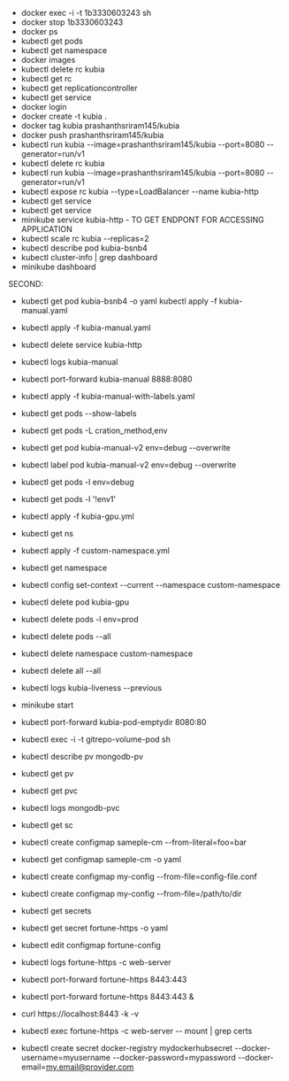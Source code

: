  - docker exec -i -t 1b3330603243 sh
 - docker stop 1b3330603243
 - docker ps
 - kubectl get pods
 - kubectl get namespace
 - docker images 
 - kubectl delete rc kubia
 - kubectl get rc
 - kubectl get replicationcontroller
 - kubectl get service
 - docker login
- docker create -t kubia .
 - docker tag kubia prashanthsriram145/kubia
 - docker push prashanthsriram145/kubia
 - kubectl run kubia --image=prashanthsriram145/kubia --port=8080 --generator=run/v1
 - kubectl delete rc kubia
 - kubectl run kubia --image=prashanthsriram145/kubia --port=8080 --generator=run/v1
 - kubectl expose rc kubia --type=LoadBalancer --name kubia-http
 - kubectl get service
 - kubectl get service
- minikube service kubia-http - TO GET ENDPONT FOR ACCESSING APPLICATION
- kubectl scale rc kubia --replicas=2
- kubectl describe pod kubia-bsnb4
- kubectl cluster-info | grep dashboard
- minikube dashboard

SECOND:
- kubectl get pod kubia-bsnb4 -o yaml
kubectl apply -f kubia-manual.yaml 
- kubectl apply -f kubia-manual.yaml 
- kubectl delete service kubia-http
- kubectl logs kubia-manual
- kubectl port-forward kubia-manual 8888:8080
- kubectl apply -f kubia-manual-with-labels.yaml 
- kubectl get pods --show-labels
- kubectl get pods -L cration_method,env
- kubectl get pod kubia-manual-v2 env=debug --overwrite
- kubectl label pod kubia-manual-v2 env=debug --overwrite
- kubectl get pods -l env=debug
- kubectl get pods -l '!env1'
- kubectl apply -f kubia-gpu.yml 
- kubectl get ns
- kubectl apply -f custom-namespace.yml 
- kubectl get namespace
- kubectl config set-context --current --namespace custom-namespace
- kubectl delete pod kubia-gpu
- kubectl delete pods -l env=prod
- kubectl delete pods --all
- kubectl delete namespace custom-namespace
- kubectl delete all --all
- kubectl logs kubia-liveness --previous

- minikube start
- kubectl port-forward kubia-pod-emptydir 8080:80
- kubectl exec -i -t gitrepo-volume-pod sh
- kubectl describe pv mongodb-pv
- kubectl get pv
- kubectl get pvc
- kubectl logs mongodb-pvc
- kubectl get sc

- kubectl create configmap sameple-cm --from-literal=foo=bar
- kubectl get configmap sameple-cm -o yaml
- kubectl create configmap my-config --from-file=config-file.conf
- kubectl create configmap my-config --from-file=/path/to/dir


- kubectl get secrets
- kubectl get secret fortune-https -o yaml
- kubectl edit configmap fortune-config
- kubectl logs fortune-https -c web-server
- kubectl port-forward fortune-https 8443:443
- kubectl port-forward fortune-https 8443:443 &
- curl https://localhost:8443 -k -v
- kubectl exec fortune-https -c web-server -- mount | grep certs
- kubectl create secret docker-registry mydockerhubsecret --docker-username=myusername --docker-password=mypassword --docker-email=my.email@provider.com


